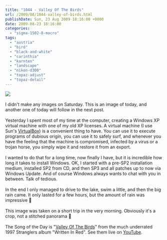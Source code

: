 ```yaml
---
title: "1044 - Valley Of The Birds"
url: /2009/08/1044-valley-of-birds.html
publishDate: Sun, 23 Aug 2009 18:16:00 +0000
date: 2009-08-23 18:16:00
categories: 
  - "sigma-1502-8-macro"
tags: 
  - "austria"
  - "bird"
  - "black-and-white"
  - "carinthia"
  - "karnten"
  - "landscape"
  - "nikon-d300"
  - "topaz-adjust"
  - "topaz-detail"
---
```

<a href="https://d25zfm9zpd7gm5.cloudfront.net/1200x1200/2009/20090823_074359_ps.jpg" target="_blank"><img src="https://d25zfm9zpd7gm5.cloudfront.net/0600x0600/2009/20090823_074359_ps.jpg"/></a><br/><br/>I didn't make any images on Saturday. This is an image of today, and another one of today will follow in the next post.<br/><br/>Yesterday I spent most of my time at the computer, creating a Windows XP virtual machine with one of my old XP licenses. A virtual machine (I use Sun's <a href="http://www.virtualbox.org/" target="_blank">VirtualBox</a>) is a convenient thing to have. You can use it to execute programs of dubious origin, you can use it to safely surf, and whenever you have the feeling that the machine is compromised, infected by a virus or a trojan horse, you simply wipe it and restore it from an export.<br/><br/>I wanted to do that for a long time, now finally I have, but it is incredible how long it takes to install Windows. OK, I started with a pre-SP2 installation medium, installed SP2 from CD, and then SP3 and all patches up to now via Windows Update. And of course Windows always wants to chat with you in between. Talk of tedious.<br/><br/> In the end I only managed to drive to the lake, swim a little, and then the big rain came. It only lasted for a few hours, but the amount of rain was impressive 🙂<br/><br/>This image was taken on a short trip in the very morning. Obviously it's a crop, not a stitched panorama 🙂<br/><br/>The Song of the Day is "<a href="http://www.getalyric.com/mp3/lyrics/songs/the_stranglers-5029/written_in_red-53337/valley_of_the_birds-245494/" target="_blank">Valley Of The Birds</a>" from the much underrated 1997 Stranglers album "Written In Red". See them live on <a href="http://www.youtube.com/watch?v=zfjB5ldSFmU" target="_blank">YouTube</a>.
